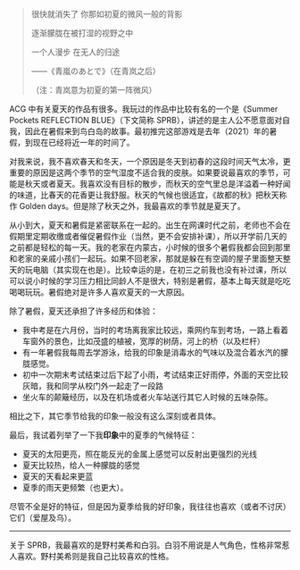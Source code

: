 > 很快就消失了 你那如初夏的微风一般的背影
>
> 逐渐朦胧在被打湿的视野之中
>
> 一个人漫步 在无人的归途
>
> ——《青嵐のあとで》（在青岚之后）
>
> （注：青岚意为初夏的第一阵微风）

ACG 中有关夏天的作品有很多。我玩过的作品中比较有名的一个是《Summer Pockets REFLECTION BLUE》（下文简称 SPRB），讲述的是主人公不愿意面对自我，因此在暑假来到鸟白岛的故事。最初推完这部游戏是去年（2021）年的暑假，到现在已经将近一年的时间了。

对我来说，我不喜欢春天和冬天，一个原因是冬天到初春的这段时间天气太冷，更重要的原因是这两个季节的空气湿度不适合我的皮肤。如果要说最喜欢的季节，可能是秋天或者夏天。我喜欢没有目标的散步，而秋天的空气里总是洋溢着一种好闻的味道，比春天的花香更让我舒服。秋天的气候也很适宜，《故都的秋》把秋天称作 Golden days。但是除了秋天之外，我最喜欢的季节就是夏天了。

从小到大，夏天和暑假是紧密联系在一起的。出生在网课时代之前，老师也不会在假期里定期收缴或者催促暑假作业（当然，更不会安排补课），所以开学前几天的之前都是轻松的每一天。我的老家在内蒙古，小时候的很多个暑假我都会回到那里和老家的亲戚小孩们一起玩。如果不回老家，那就是躲在有空调的屋子里面整天整天的玩电脑（其实现在也是）。比较幸运的是，在初三之前我也没有补过课，所以可以说小时候的学习压力相比同龄人不是很大，特别是暑假，基本上每天就是吃吃喝喝玩玩。暑假绝对是许多人喜欢夏天的一大原因。

除了暑假，夏天还承担了许多经历和体验：

* 我中考是在六月份，当时的考场离我家比较远，乘网约车到考场，一路上看着车窗外的景色，比如茂盛的植被，宽厚的树荫，河上的桥（以及栏杆）
* 有一年暑假我每周去学游泳，给我的印象是消毒水的气味以及混合着水汽的朦胧感觉。
* 初中一次期末考试结束过后下起了小雨，考试结束正好雨停，外面的天空比较灰暗，我和同学从校门外一起走了一段路
* 坐火车的颠簸经历，以及在机场或者火车站送行其它人时候的五味杂陈。

相比之下，其它季节给我的印象一般没有这么深刻或者具体。

最后，我试着列举了一下我**印象**中的夏季的气候特征：

* 夏天的太阳更亮，照在能反光的金属上感觉可以反射出更强烈的光线
* 夏天比较热，给人一种朦胧的感觉
* 夏天的天看起来更蓝
* 夏季的雨天更频繁（也更大）。

尽管不全是好的特征，但是因为夏季给我的好印象，我往往也喜欢（或者不讨厌）它们（爱屋及乌）。

---

关于 SPRB，我最喜欢的是野村美希和白羽。白羽不用说是人气角色，性格非常惹人喜欢。野村美希则是我自己比较喜欢的性格。


